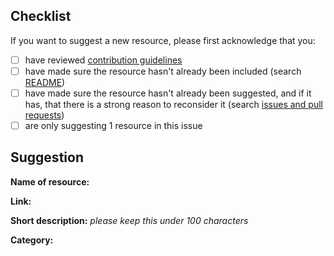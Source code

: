 ## Checklist

If you want to suggest a new resource, please first acknowledge that you:

- [ ] have reviewed [contribution guidelines](https://github.com/hunicus/awesome-citadel/blob/master/CONTRIBUTING.md)
- [ ] have made sure the resource hasn't already been included (search [README](https://github.com/hunicus/awesome-citadel/blob/master/README.md)) 
- [ ] have made sure the resource hasn't already been suggested, and if it has, that there is a strong reason to reconsider it (search [issues and pull requests](https://github.com/hunicus/awesome-citadel/issues))
- [ ] are only suggesting 1 resource in this issue

## Suggestion

**Name of resource:**

**Link:**

**Short description:** _please keep this under 100 characters_

**Category:**
